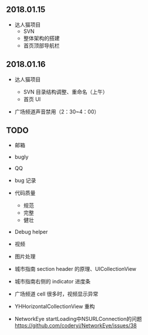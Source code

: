 

## 2018.01.15

- 达人猫项目
  - SVN 
  - 整体架构的搭建
  - 首页顶部导航栏


## 2018.01.16

- 达人猫项目
  - SVN 目录结构调整、重命名（上午）
  - 首页 UI 

- 广场频道声音禁用（2：30~4：00）


## TODO


- 邮箱
- bugly
- QQ
- bug 记录
- 代码质量
  - 规范
  - 完整
  - 健壮

- Debug helper
- 视频
- 图片处理
- 城市指南 section header 的原理、UICollectionView
- 城市指南右侧的 indicator 进度条
- 广场频道 cell 很多时，视频显示异常
- YHHorizontalCollectionView 重构
- NetworkEye 
startLoading中NSURLConnection的问题
https://github.com/coderyi/NetworkEye/issues/38